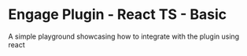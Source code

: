 # Engage Plugin - React TS - Basic

A simple playground showcasing how to integrate with the plugin using react
